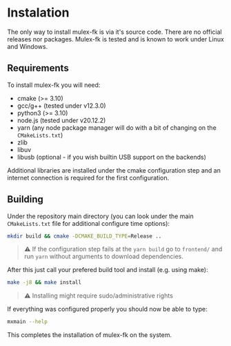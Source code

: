 # Instalation

The only way to install mulex-fk is via it's source code. There are no official releases nor packages.
Mulex-fk is tested and is known to work under Linux and Windows.

## Requirements

To install mulex-fk you will need:

- cmake (>= 3.10)
- gcc/g++ (tested under v12.3.0)
- python3 (>= 3.10)
- node.js (tested under v20.12.2)
- yarn (any node package manager will do with a bit of changing on the `CMakeLists.txt`)
- zlib
- libuv
- libusb (optional - if you wish builtin USB support on the backends)

Additional libraries are installed under the cmake configuration step and an internet connection is required for the first configuration.

## Building
Under the repository main directory (you can look under the main `CMakeLists.txt` file for additional configure time options):
```sh
mkdir build && cmake -DCMAKE_BUILD_TYPE=Release ..
```

> :warning: If the configuration step fails at the `yarn build` go to `frontend/` and run `yarn` without arguments to download dependencies.

After this just call your prefered build tool and install (e.g. using make):
```sh
make -j8 && make install
```
> :warning: Installing might require sudo/administrative rights

If everything was configured properly you should now be able to type:
```sh
mxmain --help
```
This completes the installation of mulex-fk on the system.
